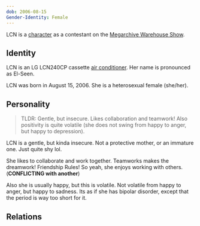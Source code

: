 ```yaml
---
dob: 2006-08-15
Gender-Identity: Female
---
```

LCN is a [character](Characters.md) as a contestant on the [Megarchive Warehouse Show](Megarchive%20Warehouse%20Show.md).
## Identity

LCN is an LG LCN240CP cassette [air conditioner](../../Species/Air%20Conditioners.md).  Her name is pronounced as El-Seen.

LCN was born in August 15, 2006. She is a heterosexual female (she/her).

## Personality

> TLDR: Gentle, but insecure. Likes collaboration and teamwork! Also positivity is quite volatile (she does not swing from happy to anger, but happy to depression).

LCN is a gentle, but kinda insecure. Not a protective mother, or an immature one. Just quite shy lol.

She likes to collaborate and work together. Teamworks makes the dreamwork! Friendship Rules! So yeah, she enjoys working with others. (**CONFLICTING with another**)

Also she is usually happy, but this is volatile. Not volatile from happy to anger, but happy to sadness. Its as if she has bipolar disorder, except that the period is way too short for it.

## Relations
